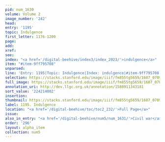 ```yaml
---
pid: num_1630
volume: Volume 2
image_number: '242'
head:
entry: '1195'
topic: Indulgence
first_letter: 1176-1200
page:
add:
xref:
see:
index: "<a href='/digital-beehive/index3/index_2023/'>indulgence</a>"
item: "#item-9ff795708"
unparsed:
line: 'Entry: 1195|Topic: Indulgence|Index: indulgence|#item-9ff795708'
selection: https://stacks.stanford.edu/image/iiif/fm855tg5659/1607_0709/911,4002,2713,600/full/0/default.jpg
full_image: https://stacks.stanford.edu/image/iiif/fm855tg5659/1607_0709/full/full/0/default.jpg
annotation_uri: http://dev.llgc.org.uk/annotation/1588911343181
sort_value: '224214002'
insertion:
thumbnail: https://stacks.stanford.edu/image/iiif/fm855tg5659/1607_0709/911,4002,600,180/250,/0/default.jpg
label: 1195. Indulgence
location: "<a href='/digital-beehive/toc/toc2_232/'>Full Page</a>"
issue:
also_in_entry: "<a href='/digital-beehive/num5/num_1631/'>Civil war</a>"
order: '296'
layout: alpha_item
collection: num5
---
```


